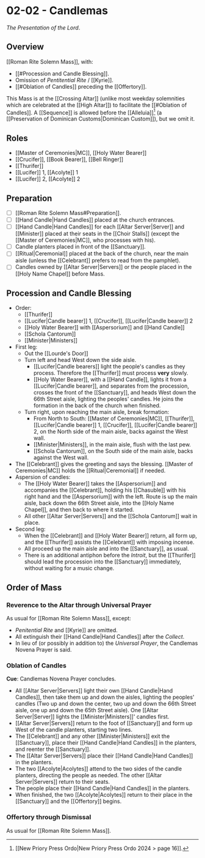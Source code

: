 # 02-02 - Candlemas
_The Presentation of the Lord_.
## Overview
[[Roman Rite Solemn Mass]], with:

- [[#Procession and Candle Blessing]].
- Omission of _Pentitential Rite_ / [[Kyrie]].
- [[#Oblation of Candles]] preceding the [[Offertory]].

This Mass is at the [[Crossing Altar]] (unlike most weekday solemnities which are celebrated at the [[High Altar]]) to facilitate the [[#Oblation of Candles]]. A [[Sequence]] is allowed before the [[Alleluia]][^ordo_sequence] (a [[Preservation of Dominican Customs|Dominican Custom]]), but we omit it.

## Roles
- [[Master of Ceremonies|MC]], [[Holy Water Bearer]]
- [[Crucifer]], [[Book Bearer]], [[Bell Ringer]]
- [[Thurifer]]
- [[Lucifer]] 1, [[Acolyte]] 1
- [[Lucifer]] 2, [[Acolyte]] 2

## Preparation
- [ ] [[Roman Rite Solemn Mass#Preparation]].
- [ ] [[Hand Candle|Hand Candles]] placed at the church entrances.
- [ ] [[Hand Candle|Hand Candles]] for each [[Altar Server|Server]] and [[Minister]] placed at their seats in the [[Choir Stalls]] (except the [[Master of Ceremonies|MC]], who processes with his).
- [ ] Candle planters placed in front of the [[Sanctuary]].
- [ ] [[Ritual|Ceremonial]] placed at the back of the church, near the main aisle (unless the [[Celebrant]] prefers to read from the pamphlet).
- [ ] Candles owned by [[Altar Server|Servers]] or the people placed in the [[Holy Name Chapel]] before Mass.

## Procession and Candle Blessing
- Order:
	- [[Thurifer]]
	- [[Lucifer|Candle bearer]] 1, [[Crucifer]], [[Lucifer|Candle bearer]] 2
	- [[Holy Water Bearer]] with [[Aspersorium]] and [[Hand Candle]]
	- [[Schola Cantorum]]
	- [[Minister|Ministers]]
- First leg:
	- Out the [[Lourde's Door]]
	- Turn left and head West down the side aisle.
		- [[Lucifer|Candle bearers]] light the people's candles as they process. Therefore the [[Thurifer]] must process **very** slowly.
		- [[Holy Water Bearer]], with a [[Hand Candle]], lights it from a [[Lucifer|Candle bearer]], and separates from the procession, crosses the front of the [[Sanctuary]], and heads West down the 66th Street aisle, lighting the peoples' candles. He joins the formation in the back of the church when finished.
	- Turn right, upon reaching the main aisle, break formation:
		- From North to South: [[Master of Ceremonies|MC]], [[Thurifer]], [[Lucifer|Candle bearer]] 1, [[Crucifer]], [[Lucifer|Candle bearer]] 2, on the North side of the main aisle, backs against the West wall.
		- [[Minister|Ministers]], in the main aisle, flush with the last pew.
		- [[Schola Cantorum]], on the South side of the main aisle, backs against the West wall.
- The [[Celebrant]] gives the greeting and says the blessing. [[Master of Ceremonies|MC]] holds the [[Ritual|Ceremonial]] if needed.
- Aspersion of candles:
	- The [[Holy Water Bearer]] takes the [[Aspersorium]] and accompanies the [[Celebrant]], holding his [[Chasuble]] with his right hand and the [[Aspersorium]] with the left. Route is up the main aisle, back down the 66th Street aisle, into the [[Holy Name Chapel]], and then back to where it started.
	- All other [[Altar Server|Servers]] and the [[Schola Cantorum]] wait in place.
- Second leg:
	- When the [[Celebrant]] and [[Holy Water Bearer]] return, all form up, and the [[Thurifer]] assists the [[Celebrant]] with imposing incense.
	- All proceed up the main aisle and into the [[Sanctuary]], as usual.
	- There is an additional antiphon before the _Introit_, but the [[Thurifer]] should lead the procession into the [[Sanctuary]] immediately, without waiting for a music change.

## Order of Mass
### Reverence to the Altar through Universal Prayer
As usual for [[Roman Rite Solemn Mass]], except:

- _Penitential Rite_ and [[Kyrie]] are omitted.
- All extinguish their [[Hand Candle|Hand Candles]] after the _Collect_.
- In lieu of (or possibly in addition to) the _Universal Prayer_, the Candlemas Novena Prayer is said.

### Oblation of Candles
**Cue**: Candlemas Novena Prayer concludes.

- All [[Altar Server|Servers]] light their own [[Hand Candle|Hand Candles]], then take them up and down the aisles, lighting the peoples' candles (Two up and down the center, two up and down the 66th Street aisle, one up and down the 65th Street aisle). One [[Altar Server|Server]] lights the [[Minister|Ministers]]' candles first.
- [[Altar Server|Servers]] return to the foot of [[Sanctuary]] and form up West of the candle planters, starting two lines.
- The [[Celebrant]] and any other [[Minister|Ministers]] exit the [[Sanctuary]], place their [[Hand Candle|Hand Candles]] in the planters, and reenter the [[Sanctuary]].
- The [[Altar Server|Servers]] place their [[Hand Candle|Hand Candles]] in the planters.
- The two [[Acolyte|Acolytes]] attend to the two sides of the candle planters, directing the people as needed. The other [[Altar Server|Servers]] return to their seats.
- The people place their [[Hand Candle|Hand Candles]] in the planters.
- When finished, the two [[Acolyte|Acolytes]] return to their place in the [[Sanctuary]] and the [[Offertory]] begins.

### Offertory through Dismissal
As usual for [[Roman Rite Solemn Mass]].

[^ordo_sequence]: [[New Priory Press Ordo|New Priory Press Ordo 2024 > page 16]].